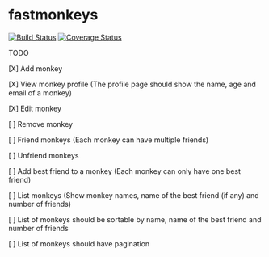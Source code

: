 fastmonkeys
===========

[![Build Status](https://travis-ci.org/deniscostadsc/fastmonkeys.png?branch=master)](https://travis-ci.org/deniscostadsc/fastmonkeys) [![Coverage Status](https://coveralls.io/repos/deniscostadsc/fastmonkeys/badge.png)](https://coveralls.io/r/deniscostadsc/fastmonkeys)

TODO

[X] Add monkey

[X] View monkey profile (The profile page should show the name, age and email of a monkey)

[X] Edit monkey

[ ] Remove monkey

[ ] Friend monkeys (Each monkey can have multiple friends)

[ ] Unfriend monkeys

[ ] Add best friend to a monkey (Each monkey can only have one best friend)

[ ] List monkeys (Show monkey names, name of the best friend (if any) and number of friends)

[ ] List of monkeys should be sortable by name, name of the best friend and number of friends

[ ] List of monkeys should have pagination

